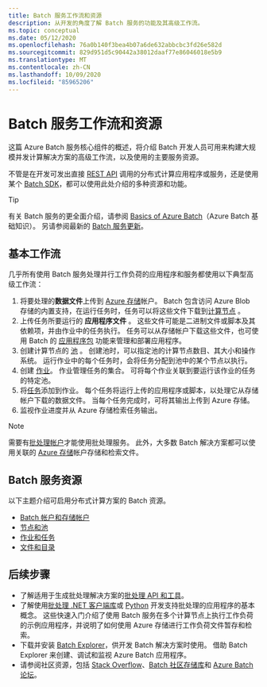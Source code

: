 ```yaml
---
title: Batch 服务工作流和资源
description: 从开发的角度了解 Batch 服务的功能及其高级工作流。
ms.topic: conceptual
ms.date: 05/12/2020
ms.openlocfilehash: 76a0b140f3bea4b07a6de632abbcbc3fd26e582d
ms.sourcegitcommit: 829d951d5c90442a38012daaf77e86046018e5b9
ms.translationtype: MT
ms.contentlocale: zh-CN
ms.lasthandoff: 10/09/2020
ms.locfileid: "85965206"
---
```

# <a name="batch-service-workflow-and-resources"></a>Batch 服务工作流和资源

这篇 Azure Batch 服务核心组件的概述，将介绍 Batch 开发人员可用来构建大规模并发计算解决方案的高级工作流，以及使用的主要服务资源。

不管是在开发可发出直接 [REST API](/rest/api/batchservice/) 调用的分布式计算应用程序或服务，还是使用某个 [Batch SDK](batch-apis-tools.md#batch-service-apis)，都可以使用此处介绍的多种资源和功能。

> [!TIP]
> 有关 Batch 服务的更全面介绍，请参阅 [Basics of Azure Batch](batch-technical-overview.md)（Azure Batch 基础知识）。 另请参阅最新的 [Batch 服务更新](https://azure.microsoft.com/updates/?product=batch)。

## <a name="basic-workflow"></a>基本工作流

几乎所有使用 Batch 服务处理并行工作负荷的应用程序和服务都使用以下典型高级工作流：

1. 将要处理的**数据文件**上传到 [Azure 存储](../storage/index.yml)帐户。 Batch 包含访问 Azure Blob 存储的内置支持，在运行任务时，任务可以将这些文件下载到[计算节点](nodes-and-pools.md#nodes) 。
2. 上传任务所要运行的 **应用程序文件** 。 这些文件可能是二进制文件或脚本及其依赖项，并由作业中的任务执行。 任务可以从存储帐户下载这些文件，也可使用 Batch 的 [应用程序包](nodes-and-pools.md#application-packages) 功能来管理和部署应用程序。
3. 创建计算节点的 [池](nodes-and-pools.md#pools) 。 创建池时，可以指定池的计算节点数目、其大小和操作系统。 运行作业中的每个任务时，会将任务分配到池中的某个节点以执行。
4. 创建 [作业](jobs-and-tasks.md#jobs)。 作业管理任务的集合。 可将每个作业关联到要运行该作业的任务的特定池。
5. 将[任务](jobs-and-tasks.md#tasks)添加到作业。 每个任务将运行上传的应用程序或脚本，以处理它从存储帐户下载的数据文件。 当每个任务完成时，可将其输出上传到 Azure 存储。
6. 监视作业进度并从 Azure 存储检索任务输出。

> [!NOTE]
> 需要有[批处理帐户](accounts.md)才能使用批处理服务。 此外，大多数 Batch 解决方案都可以使用关联的 [Azure 存储](../storage/index.yml)帐户存储和检索文件。

## <a name="batch-service-resources"></a>Batch 服务资源

以下主题介绍可启用分布式计算方案的 Batch 资源。

- [Batch 帐户和存储帐户](accounts.md)
- [节点和池](nodes-and-pools.md)
- [作业和任务](jobs-and-tasks.md)
- [文件和目录](files-and-directories.md)

## <a name="next-steps"></a>后续步骤

- 了解适用于生成批处理解决方案的[批处理 API 和工具](batch-apis-tools.md)。
- 了解使用[批处理 .NET 客户端库](quick-run-dotnet.md)或 [Python](quick-run-python.md) 开发支持批处理的应用程序的基本概念。 这些快速入门介绍了使用 Batch 服务在多个计算节点上执行工作负荷的示例应用程序，并说明了如何使用 Azure 存储进行工作负荷文件暂存和检索。
- 下载并安装 [Batch Explorer](https://azure.github.io/BatchExplorer/)，供开发 Batch 解决方案时使用。 借助 Batch Explorer 来创建、调试和监视 Azure Batch 应用程序。
- 请参阅社区资源，包括 [Stack Overflow](https://stackoverflow.com/questions/tagged/azure-batch)、[Batch 社区存储库](https://github.com/Azure/Batch)和 [Azure Batch 论坛](/answers/topics/azure-batch.html)。
